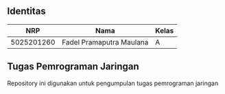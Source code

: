 ## Identitas
|NRP       |Nama                     | Kelas|
|----------|-------------------------|------|
|5025201260|Fadel Pramaputra Maulana |A     |

## Tugas Pemrograman Jaringan 
Repository ini digunakan untuk pengumpulan tugas pemrograman jaringan
